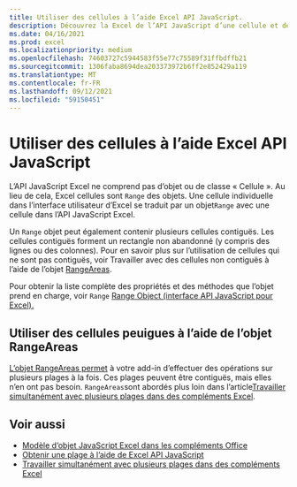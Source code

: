 ```yaml
---
title: Utiliser des cellules à l’aide Excel API JavaScript.
description: Découvrez la Excel de l’API JavaScript d’une cellule et découvrez comment utiliser des cellules.
ms.date: 04/16/2021
ms.prod: excel
ms.localizationpriority: medium
ms.openlocfilehash: 74603727c5944583f55e77c75589f31ffbdffb21
ms.sourcegitcommit: 1306faba8694dea203373972b6ff2e852429a119
ms.translationtype: MT
ms.contentlocale: fr-FR
ms.lasthandoff: 09/12/2021
ms.locfileid: "59150451"
---
```

# <a name="work-with-cells-using-the-excel-javascript-api"></a>Utiliser des cellules à l’aide Excel API JavaScript

L’API JavaScript Excel ne comprend pas d’objet ou de classe « Cellule ». Au lieu de cela, Excel cellules sont `Range` des objets. Une cellule individuelle dans l’interface utilisateur d’Excel se traduit par un objet`Range` avec une cellule dans l’API JavaScript Excel.

Un `Range` objet peut également contenir plusieurs cellules contiguës. Les cellules contiguës forment un rectangle non abandonné (y compris des lignes ou des colonnes). Pour en savoir plus sur l’utilisation de cellules qui ne sont pas contiguës, voir Travailler avec des cellules non contiguës à l’aide de l’objet [RangeAreas](#work-with-discontiguous-cells-using-the-rangeareas-object).

Pour obtenir la liste complète des propriétés et des méthodes que l’objet prend en charge, voir `Range` [Range Object (interface API JavaScript pour Excel).](/javascript/api/excel/excel.range)

## <a name="work-with-discontiguous-cells-using-the-rangeareas-object"></a>Utiliser des cellules peuigues à l’aide de l’objet RangeAreas

[L’objet RangeAreas permet](/javascript/api/excel/excel.rangeareas) à votre add-in d’effectuer des opérations sur plusieurs plages à la fois. Ces plages peuvent être contiguës, mais elles n’en ont pas besoin. `RangeAreas`sont abordés plus loin dans l’article[Travailler simultanément avec plusieurs plages dans des compléments Excel](excel-add-ins-multiple-ranges.md).

## <a name="see-also"></a>Voir aussi

- [Modèle d’objet JavaScript Excel dans les compléments Office](excel-add-ins-core-concepts.md)
- [Obtenir une plage à l’aide de Excel API JavaScript](excel-add-ins-ranges-get.md)
- [Travailler simultanément avec plusieurs plages dans des compléments Excel](excel-add-ins-multiple-ranges.md)
